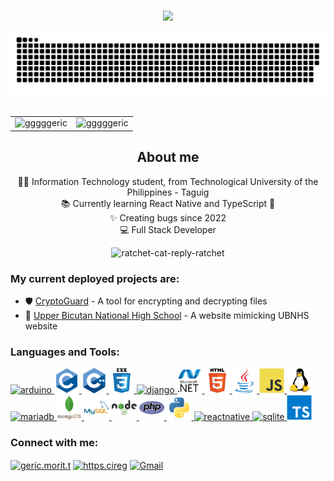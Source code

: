 ###
<div align="center">
  <img src="https://readme-typing-svg.herokuapp.com/?font=Righteous&size=35&center=true&vCenter=true&width=500&height=70&duration=3000&lines=Hello+World!;+My+name+is+Geric+Morit;+Welcome+to+my+profile!" />
</div>


![snake gif](https://github.com/gggggeric/gggggeric/blob/output/github-snake-dark.svg)

###
<div align="center">
  <table border="0" cellpadding="20">
    <tr>
      <td>
        <picture>
          <source 
            srcset="https://github-readme-stats.vercel.app/api?username=gggggeric&show_icons=true&locale=en&theme=dark"
            media="(prefers-color-scheme: dark)">
          <img 
            src="https://github-readme-stats.vercel.app/api?username=gggggeric&show_icons=true&locale=en&theme=light" 
            alt="gggggeric" width="400" />
        </picture>
      </td>
      <td>
        <picture>
          <source 
            srcset="https://github-readme-stats.vercel.app/api/top-langs/?username=gggggeric&theme=dark"
            media="(prefers-color-scheme: dark)">
          <img 
            src="https://github-readme-stats.vercel.app/api/top-langs/?username=gggggeric&theme=light" 
            alt="gggggeric" width="300" />
        </picture>
      </td>
    </tr>
  </table>
</div>





###
<h2 align="center">About me</h2>
<p align="center">
  👨‍💻 Information Technology student, from Technological University of the Philippines - Taguig<br> 
  📚 Currently learning React Native and TypeScript 🚀<br> 
  ✨ Creating bugs since 2022<br> 
  💻 Full Stack Developer
</p>

<p align="center">
  <img src="https://github.com/user-attachments/assets/ffcbd4f3-3e8a-4bf4-b32f-bb83694e7f63" alt="ratchet-cat-reply-ratchet" style="max-height: 100px;">
</p>




###

<h3 align="left">My current deployed projects are: </h3>
<ul>
  <li>🛡️ <a href="https://cryptoguard-fec8.onrender.com/" target="_blank">CryptoGuard</a> - A tool for encrypting and decrypting files</li>
    <li>🏫 <a href="https://upperbicutannationalhighschool-h86l.onrender.com" target="_blank">Upper Bicutan National High School</a> - A website mimicking UBNHS website </li>
</ul>



<h3 align="left">Languages and Tools:</h3>
<p align="left"> <a href="https://www.arduino.cc/" target="_blank" rel="noreferrer"> <img src="https://cdn.worldvectorlogo.com/logos/arduino-1.svg" alt="arduino" width="40" height="40"/> </a> <a href="https://www.cprogramming.com/" target="_blank" rel="noreferrer"> <img src="https://raw.githubusercontent.com/devicons/devicon/master/icons/c/c-original.svg" alt="c" width="40" height="40"/> </a> <a href="https://www.w3schools.com/cpp/" target="_blank" rel="noreferrer"> <img src="https://raw.githubusercontent.com/devicons/devicon/master/icons/cplusplus/cplusplus-original.svg" alt="cplusplus" width="40" height="40"/> </a> <a href="https://www.w3schools.com/css/" target="_blank" rel="noreferrer"> <img src="https://raw.githubusercontent.com/devicons/devicon/master/icons/css3/css3-original-wordmark.svg" alt="css3" width="40" height="40"/> </a> <a href="https://www.djangoproject.com/" target="_blank" rel="noreferrer"> <img src="https://cdn.worldvectorlogo.com/logos/django.svg" alt="django" width="40" height="40"/> </a> <a href="https://dotnet.microsoft.com/" target="_blank" rel="noreferrer"> <img src="https://raw.githubusercontent.com/devicons/devicon/master/icons/dot-net/dot-net-original-wordmark.svg" alt="dotnet" width="40" height="40"/> </a> <a href="https://www.w3.org/html/" target="_blank" rel="noreferrer"> <img src="https://raw.githubusercontent.com/devicons/devicon/master/icons/html5/html5-original-wordmark.svg" alt="html5" width="40" height="40"/> </a> <a href="https://www.java.com" target="_blank" rel="noreferrer"> <img src="https://raw.githubusercontent.com/devicons/devicon/master/icons/java/java-original.svg" alt="java" width="40" height="40"/> </a> <a href="https://developer.mozilla.org/en-US/docs/Web/JavaScript" target="_blank" rel="noreferrer"> <img src="https://raw.githubusercontent.com/devicons/devicon/master/icons/javascript/javascript-original.svg" alt="javascript" width="40" height="40"/> </a> <a href="https://www.linux.org/" target="_blank" rel="noreferrer"> <img src="https://raw.githubusercontent.com/devicons/devicon/master/icons/linux/linux-original.svg" alt="linux" width="40" height="40"/> </a> <a href="https://mariadb.org/" target="_blank" rel="noreferrer"> <img src="https://www.vectorlogo.zone/logos/mariadb/mariadb-icon.svg" alt="mariadb" width="40" height="40"/> </a> <a href="https://www.mongodb.com/" target="_blank" rel="noreferrer"> <img src="https://raw.githubusercontent.com/devicons/devicon/master/icons/mongodb/mongodb-original-wordmark.svg" alt="mongodb" width="40" height="40"/> </a> <a href="https://www.mysql.com/" target="_blank" rel="noreferrer"> <img src="https://raw.githubusercontent.com/devicons/devicon/master/icons/mysql/mysql-original-wordmark.svg" alt="mysql" width="40" height="40"/> </a> <a href="https://nodejs.org" target="_blank" rel="noreferrer"> <img src="https://raw.githubusercontent.com/devicons/devicon/master/icons/nodejs/nodejs-original-wordmark.svg" alt="nodejs" width="40" height="40"/> </a> <a href="https://www.php.net" target="_blank" rel="noreferrer"> <img src="https://raw.githubusercontent.com/devicons/devicon/master/icons/php/php-original.svg" alt="php" width="40" height="40"/> </a> <a href="https://www.python.org" target="_blank" rel="noreferrer"> <img src="https://raw.githubusercontent.com/devicons/devicon/master/icons/python/python-original.svg" alt="python" width="40" height="40"/> </a> <a href="https://reactnative.dev/" target="_blank" rel="noreferrer"> <img src="https://reactnative.dev/img/header_logo.svg" alt="reactnative" width="40" height="40"/> </a> <a href="https://www.sqlite.org/" target="_blank" rel="noreferrer"> <img src="https://www.vectorlogo.zone/logos/sqlite/sqlite-icon.svg" alt="sqlite" width="40" height="40"/> </a> <a href="https://www.typescriptlang.org/" target="_blank" rel="noreferrer"> <img src="https://raw.githubusercontent.com/devicons/devicon/master/icons/typescript/typescript-original.svg" alt="typescript" width="40" height="40"/> </a> </p>

###

<h3 align="left">Connect with me:</h3>
<p align="left">
  <a href="https://fb.com/geric.morit.t" target="blank"><img align="center" src="https://raw.githubusercontent.com/rahuldkjain/github-profile-readme-generator/master/src/images/icons/Social/facebook.svg" alt="geric.morit.t" height="30" width="40" /></a>
  <a href="https://instagram.com/https.cireg" target="blank"><img align="center" src="https://raw.githubusercontent.com/rahuldkjain/github-profile-readme-generator/master/src/images/icons/Social/instagram.svg" alt="https.cireg" height="30" width="40" /></a>
<a href="mailto:gericmorit3211@gmail.com">
  <img align="center" src="https://i.ibb.co/C9ZhdpW/gmail-logo.png" alt="Gmail" height="40" width="40" />
</a>
</p>

